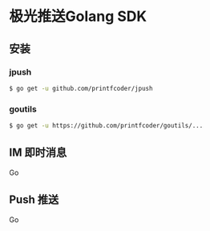# 极光推送Golang SDK

## 安装

### jpush

```bash
$ go get -u github.com/printfcoder/jpush
```

### goutils

```bash
$ go get -u https://github.com/printfcoder/goutils/...
```


## IM 即时消息

Go

## Push 推送


Go



[IM]: /im/
[Push]: /Push/
